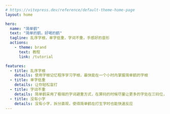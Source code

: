 ```yaml
---
# https://vitepress.dev/reference/default-theme-home-page
layout: home

hero:
  name: "简单鹤"
  text: "简单的鹤，好喝的鹤"
  tagline: 乱序字根，单字低重，字词不重，手感好的音形
  actions:
    - theme: brand
      text: 教程
      link: /tutorial

features:
  - title: 乱序字根
    details: 使用字根记忆程序学习字根，最快能在一个小时内掌握简单鹤的字根
  - title: 单字低重
    details: 让你轻松盲打
  - title: 字词不重
    details: 简单鹤采用了极端的字词避重方式，在算码的时候尽量让更多的字处在三码位，剩下的四码单字则全部放在次选，好让四码首选永远可以畅快打词。
  - title: 没有小字
    details: 没有小字，拆分直观，使得简单鹤在打生字时也能快速反应
---
```

